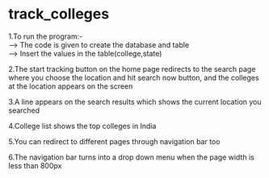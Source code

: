 # track_colleges

 1.To run the program:-\
   --> The code is given to create the database and table\
   --> Insert the values in the table(college,state)
   
 2.The start tracking button on the home page redirects to the search page where you choose the location and hit search now button, and the colleges at the location appears on the screen
 
 3.A line appears on the search results which shows the current location you searched

 4.College list shows the top colleges in India

 5.You can redirect to different pages through navigation bar too

 6.The navigation bar turns into a drop down menu when the page width is less than 800px
